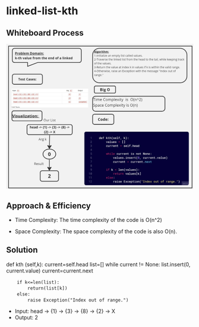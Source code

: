 # linked-list-kth


## Whiteboard Process
![ white board](./assetss/Untitled%20(13).jpg)


## Approach & Efficiency
- Time Complexity:
The time complexity of the code is O(n^2)

- Space Complexity:
The space complexity of the code is also O(n).
## Solution 

 
  def kth  (self,k):
        current=self.head
        list=[]
        while current != None:
            list.insert(0, current.value)
            current=current.next 

        if k<=len(list):
            return(list[k]) 
        else:
            raise Exception("Index out of range.")

- Input:
head -> {1} -> {3} -> {8} -> {2} -> X
- Output:
 2